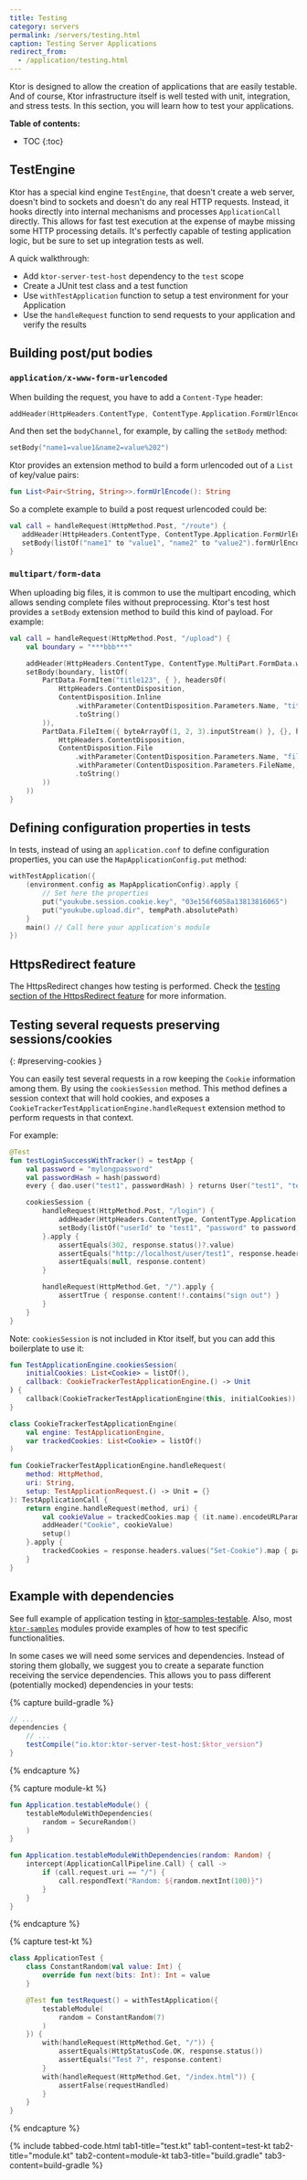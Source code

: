 ```yaml
---
title: Testing 
category: servers
permalink: /servers/testing.html
caption: Testing Server Applications 
redirect_from:
  - /application/testing.html
---
```


Ktor is designed to allow the creation of applications that are easily testable. And of course,
Ktor infrastructure itself is well tested with unit, integration, and stress tests.
In this section, you will learn how to test your applications. 

**Table of contents:**

* TOC
{:toc}

## TestEngine

Ktor has a special kind engine `TestEngine`, that doesn't create a web server, doesn't bind to sockets and doesn't do
any real HTTP requests. Instead, it hooks directly into internal mechanisms and processes `ApplicationCall` directly. 
This allows for fast test execution at the expense of maybe missing some HTTP processing details. 
It's perfectly capable of testing application logic, but be sure to set up integration tests as well.

A quick walkthrough:  

* Add `ktor-server-test-host` dependency to the `test` scope 
* Create a JUnit test class and a test function
* Use `withTestApplication` function to setup a test environment for your Application
* Use the `handleRequest` function to send requests to your application and verify the results

## Building post/put bodies

### `application/x-www-form-urlencoded`

When building the request, you have to add a `Content-Type` header:

```kotlin
addHeader(HttpHeaders.ContentType, ContentType.Application.FormUrlEncoded.toString())
```

And then set the `bodyChannel`, for example, by calling the `setBody` method:

```kotlin
setBody("name1=value1&name2=value%202")
```

Ktor provides an extension method to build a form urlencoded out of a `List` of key/value pairs:

```kotlin
fun List<Pair<String, String>>.formUrlEncode(): String
```

So a complete example to build a post request urlencoded could be:

```kotlin
val call = handleRequest(HttpMethod.Post, "/route") {
   addHeader(HttpHeaders.ContentType, ContentType.Application.FormUrlEncoded.toString())
   setBody(listOf("name1" to "value1", "name2" to "value2").formUrlEncode())
}
```

### `multipart/form-data`

When uploading big files, it is common to use the multipart encoding, which allows sending
complete files without preprocessing. Ktor's test host provides a `setBody` extension method
to build this kind of payload. For example:

```kotlin
val call = handleRequest(HttpMethod.Post, "/upload") {
    val boundary = "***bbb***"

    addHeader(HttpHeaders.ContentType, ContentType.MultiPart.FormData.withParameter("boundary", boundary).toString())
    setBody(boundary, listOf(
        PartData.FormItem("title123", { }, headersOf(
            HttpHeaders.ContentDisposition,
            ContentDisposition.Inline
                .withParameter(ContentDisposition.Parameters.Name, "title")
                .toString()
        )),
        PartData.FileItem({ byteArrayOf(1, 2, 3).inputStream() }, {}, headersOf(
            HttpHeaders.ContentDisposition,
            ContentDisposition.File
                .withParameter(ContentDisposition.Parameters.Name, "file")
                .withParameter(ContentDisposition.Parameters.FileName, "file.txt")
                .toString()
        ))
    ))
}
```

## Defining configuration properties in tests

In tests, instead of using an `application.conf` to define configuration properties,
you can use the `MapApplicationConfig.put` method:

```kotlin
withTestApplication({
    (environment.config as MapApplicationConfig).apply {
        // Set here the properties
        put("youkube.session.cookie.key", "03e156f6058a13813816065")
        put("youkube.upload.dir", tempPath.absolutePath)
    }
    main() // Call here your application's module
})
```

## HttpsRedirect feature

The HttpsRedirect changes how testing is performed.
Check the [testing section of the HttpsRedirect feature](/servers/features/https-redirect.html#testing) for more information.

## Testing several requests preserving sessions/cookies
{: #preserving-cookies }

You can easily test several requests in a row keeping the `Cookie` information among them. By using the `cookiesSession` method.
This method defines a session context that will hold cookies, and exposes a `CookieTrackerTestApplicationEngine.handleRequest`
extension method to perform requests in that context.

For example:

```kotlin
@Test
fun testLoginSuccessWithTracker() = testApp {
    val password = "mylongpassword"
    val passwordHash = hash(password)
    every { dao.user("test1", passwordHash) } returns User("test1", "test1@test.com", "test1", passwordHash)

    cookiesSession {
        handleRequest(HttpMethod.Post, "/login") {
            addHeader(HttpHeaders.ContentType, ContentType.Application.FormUrlEncoded.toString())
            setBody(listOf("userId" to "test1", "password" to password).formUrlEncode())
        }.apply {
            assertEquals(302, response.status()?.value)
            assertEquals("http://localhost/user/test1", response.headers["Location"])
            assertEquals(null, response.content)
        }

        handleRequest(HttpMethod.Get, "/").apply {
            assertTrue { response.content!!.contains("sign out") }
        }
    }
}
```

Note: `cookiesSession` is not included in Ktor itself, but you can add this boilerplate to use it:

```kotlin
fun TestApplicationEngine.cookiesSession(
    initialCookies: List<Cookie> = listOf(),
    callback: CookieTrackerTestApplicationEngine.() -> Unit
) {
    callback(CookieTrackerTestApplicationEngine(this, initialCookies))
}

class CookieTrackerTestApplicationEngine(
    val engine: TestApplicationEngine,
    var trackedCookies: List<Cookie> = listOf()
)

fun CookieTrackerTestApplicationEngine.handleRequest(
    method: HttpMethod,
    uri: String,
    setup: TestApplicationRequest.() -> Unit = {}
): TestApplicationCall {
    return engine.handleRequest(method, uri) {
        val cookieValue = trackedCookies.map { (it.name).encodeURLParameter() + "=" + (it.value).encodeURLParameter() }.joinToString("; ")
        addHeader("Cookie", cookieValue)
        setup()
    }.apply {
        trackedCookies = response.headers.values("Set-Cookie").map { parseServerSetCookieHeader(it) }
    }
}
```


## Example with dependencies

See full example of application testing in [ktor-samples-testable](https://github.com/ktorio/ktor-samples/tree/master/feature/testable).
Also, most [`ktor-samples`](https://github.com/ktorio/ktor-samples) modules provide
examples of how to test specific functionalities.

In some cases we will need some services and dependencies. Instead of storing them globally, we suggest you
to create a separate function receiving the service dependencies. This allows you to pass different
(potentially mocked) dependencies in your tests: 

{% capture build-gradle %}
```groovy
// ...
dependencies {
    // ...
    testCompile("io.ktor:ktor-server-test-host:$ktor_version")
}
```
{% endcapture %}

{% capture module-kt %}
```kotlin
fun Application.testableModule() {
    testableModuleWithDependencies(
        random = SecureRandom()
    )
}

fun Application.testableModuleWithDependencies(random: Random) {
    intercept(ApplicationCallPipeline.Call) { call ->
        if (call.request.uri == "/") {
            call.respondText("Random: ${random.nextInt(100)}")
        }
    }
}
```
{% endcapture %}

{% capture test-kt %}
```kotlin
class ApplicationTest {
    class ConstantRandom(val value: Int) {
        override fun next(bits: Int): Int = value
    }

    @Test fun testRequest() = withTestApplication({
        testableModule(
            random = ConstantRandom(7)
        )
    }) {
        with(handleRequest(HttpMethod.Get, "/")) {
            assertEquals(HttpStatusCode.OK, response.status())
            assertEquals("Test 7", response.content)
        }
        with(handleRequest(HttpMethod.Get, "/index.html")) {
            assertFalse(requestHandled)
        }
    }
}
```
{% endcapture %}

{% include tabbed-code.html
    tab1-title="test.kt"      tab1-content=test-kt
    tab2-title="module.kt"    tab2-content=module-kt
    tab3-title="build.gradle" tab3-content=build-gradle
%}
